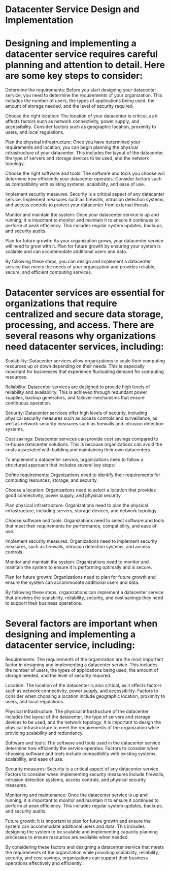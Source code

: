# Datacenter Service Design and Implementation

# Designing and implementing a datacenter service requires careful planning and attention to detail. Here are some key steps to consider:

Determine the requirements: Before you start designing your datacenter service, you need to determine the requirements of your organization. This includes the number of users, the types of applications being used, the amount of storage needed, and the level of security required.

Choose the right location: The location of your datacenter is critical, as it affects factors such as network connectivity, power supply, and accessibility. Consider factors such as geographic location, proximity to users, and local regulations.

Plan the physical infrastructure: Once you have determined your requirements and location, you can begin planning the physical infrastructure of your datacenter. This includes the layout of the datacenter, the type of servers and storage devices to be used, and the network topology.

Choose the right software and tools: The software and tools you choose will determine how efficiently your datacenter operates. Consider factors such as compatibility with existing systems, scalability, and ease of use.

Implement security measures: Security is a critical aspect of any datacenter service. Implement measures such as firewalls, intrusion detection systems, and access controls to protect your datacenter from external threats.

Monitor and maintain the system: Once your datacenter service is up and running, it is important to monitor and maintain it to ensure it continues to perform at peak efficiency. This includes regular system updates, backups, and security audits.

Plan for future growth: As your organization grows, your datacenter service will need to grow with it. Plan for future growth by ensuring your system is scalable and can accommodate additional users and data.

By following these steps, you can design and implement a datacenter service that meets the needs of your organization and provides reliable, secure, and efficient computing services.

# Datacenter services are essential for organizations that require centralized and secure data storage, processing, and access. There are several reasons why organizations need datacenter services, including:

Scalability: Datacenter services allow organizations to scale their computing resources up or down depending on their needs. This is especially important for businesses that experience fluctuating demand for computing resources.

Reliability: Datacenter services are designed to provide high levels of reliability and availability. This is achieved through redundant power supplies, backup generators, and failover mechanisms that ensure continuous operation.

Security: Datacenter services offer high levels of security, including physical security measures such as access controls and surveillance, as well as network security measures such as firewalls and intrusion detection systems.

Cost savings: Datacenter services can provide cost savings compared to in-house datacenter solutions. This is because organizations can avoid the costs associated with building and maintaining their own datacenters.

To implement a datacenter service, organizations need to follow a structured approach that includes several key steps:

Define requirements: Organizations need to identify their requirements for computing resources, storage, and security.

Choose a location: Organizations need to select a location that provides good connectivity, power supply, and physical security.

Plan physical infrastructure: Organizations need to plan the physical infrastructure, including servers, storage devices, and network topology.

Choose software and tools: Organizations need to select software and tools that meet their requirements for performance, compatibility, and ease of use.

Implement security measures: Organizations need to implement security measures, such as firewalls, intrusion detection systems, and access controls.

Monitor and maintain the system: Organizations need to monitor and maintain the system to ensure it is performing optimally and is secure.

Plan for future growth: Organizations need to plan for future growth and ensure the system can accommodate additional users and data.

By following these steps, organizations can implement a datacenter service that provides the scalability, reliability, security, and cost savings they need to support their business operations.

# Several factors are important when designing and implementing a datacenter service, including:

Requirements: The requirements of the organization are the most important factor in designing and implementing a datacenter service. This includes the number of users, the types of applications being used, the amount of storage needed, and the level of security required.

Location: The location of the datacenter is also critical, as it affects factors such as network connectivity, power supply, and accessibility. Factors to consider when choosing a location include geographic location, proximity to users, and local regulations.

Physical infrastructure: The physical infrastructure of the datacenter includes the layout of the datacenter, the type of servers and storage devices to be used, and the network topology. It is important to design the physical infrastructure to meet the requirements of the organization while providing scalability and redundancy.

Software and tools: The software and tools used in the datacenter service determine how efficiently the service operates. Factors to consider when choosing software and tools include compatibility with existing systems, scalability, and ease of use.

Security measures: Security is a critical aspect of any datacenter service. Factors to consider when implementing security measures include firewalls, intrusion detection systems, access controls, and physical security measures.

Monitoring and maintenance: Once the datacenter service is up and running, it is important to monitor and maintain it to ensure it continues to perform at peak efficiency. This includes regular system updates, backups, and security audits.

Future growth: It is important to plan for future growth and ensure the system can accommodate additional users and data. This includes designing the system to be scalable and implementing capacity planning processes to ensure resources are available when needed.

By considering these factors and designing a datacenter service that meets the requirements of the organization while providing scalability, reliability, security, and cost savings, organizations can support their business operations effectively and efficiently.

